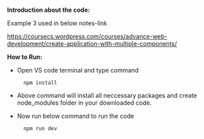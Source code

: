 **Introduction about the code:**

Example 3 used in below notes-link

https://coursecs.wordpress.com/courses/advance-web-development/create-application-with-multiple-components/


**How to Run:**

- Open VS code terminal and type command

		npm install

- Above command will install all neccessary packages and create node_modules folder in your downloaded code.

- Now run below command to run the code

		npm run dev
